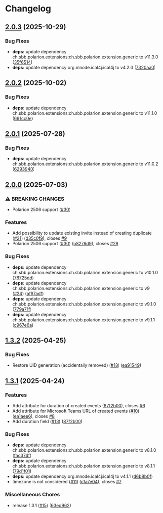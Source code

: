 # Changelog

## [2.0.3](https://github.com/SchweizerischeBundesbahnen/ch.sbb.polarion.extension.mailworkflow/compare/v2.0.2...v2.0.3) (2025-10-29)


### Bug Fixes

* **deps:** update dependency ch.sbb.polarion.extensions:ch.sbb.polarion.extension.generic to v11.3.0 ([35f6514](https://github.com/SchweizerischeBundesbahnen/ch.sbb.polarion.extension.mailworkflow/commit/35f6514027c85eb19d951592d71f4610ba8b4e85))
* **deps:** update dependency org.mnode.ical4j:ical4j to v4.2.0 ([7320aa0](https://github.com/SchweizerischeBundesbahnen/ch.sbb.polarion.extension.mailworkflow/commit/7320aa00af0787132bd4ab96099bd9e6b5801baa))

## [2.0.2](https://github.com/SchweizerischeBundesbahnen/ch.sbb.polarion.extension.mailworkflow/compare/v2.0.1...v2.0.2) (2025-10-02)


### Bug Fixes

* **deps:** update dependency ch.sbb.polarion.extensions:ch.sbb.polarion.extension.generic to v11.1.0 ([691cc0e](https://github.com/SchweizerischeBundesbahnen/ch.sbb.polarion.extension.mailworkflow/commit/691cc0e11c94e8996c14d5d02465f4c351987257))

## [2.0.1](https://github.com/SchweizerischeBundesbahnen/ch.sbb.polarion.extension.mailworkflow/compare/v2.0.0...v2.0.1) (2025-07-28)


### Bug Fixes

* **deps:** update dependency ch.sbb.polarion.extensions:ch.sbb.polarion.extension.generic to v11.0.2 ([6293940](https://github.com/SchweizerischeBundesbahnen/ch.sbb.polarion.extension.mailworkflow/commit/6293940bceaefcaefaeac572d415f46e0c08b297))

## [2.0.0](https://github.com/SchweizerischeBundesbahnen/ch.sbb.polarion.extension.mailworkflow/compare/v1.3.2...v2.0.0) (2025-07-03)


### ⚠ BREAKING CHANGES

* Polarion 2506 support ([#30](https://github.com/SchweizerischeBundesbahnen/ch.sbb.polarion.extension.mailworkflow/issues/30))

### Features

* Add possibility to update existing invite instead of creating duplicate ([#21](https://github.com/SchweizerischeBundesbahnen/ch.sbb.polarion.extension.mailworkflow/issues/21)) ([d35c0f9](https://github.com/SchweizerischeBundesbahnen/ch.sbb.polarion.extension.mailworkflow/commit/d35c0f9b41b2556fed6b830f9c0541b8e6f56db5)), closes [#9](https://github.com/SchweizerischeBundesbahnen/ch.sbb.polarion.extension.mailworkflow/issues/9)
* Polarion 2506 support ([#30](https://github.com/SchweizerischeBundesbahnen/ch.sbb.polarion.extension.mailworkflow/issues/30)) ([b8276d9](https://github.com/SchweizerischeBundesbahnen/ch.sbb.polarion.extension.mailworkflow/commit/b8276d9ff2e7e2116acf708da0420afaaa979ee2)), closes [#29](https://github.com/SchweizerischeBundesbahnen/ch.sbb.polarion.extension.mailworkflow/issues/29)


### Bug Fixes

* **deps:** update dependency ch.sbb.polarion.extensions:ch.sbb.polarion.extension.generic to v10.1.0 ([78725dd](https://github.com/SchweizerischeBundesbahnen/ch.sbb.polarion.extension.mailworkflow/commit/78725ddcc7c0e5f61a281a368a6e76db06448291))
* **deps:** update dependency ch.sbb.polarion.extensions:ch.sbb.polarion.extension.generic to v9 ([#24](https://github.com/SchweizerischeBundesbahnen/ch.sbb.polarion.extension.mailworkflow/issues/24)) ([af97adf](https://github.com/SchweizerischeBundesbahnen/ch.sbb.polarion.extension.mailworkflow/commit/af97adf33d82b00e9683f4b65b7902e3f2de0a3f))
* **deps:** update dependency ch.sbb.polarion.extensions:ch.sbb.polarion.extension.generic to v9.1.0 ([779a71f](https://github.com/SchweizerischeBundesbahnen/ch.sbb.polarion.extension.mailworkflow/commit/779a71fd7260ef7627eed5c158ea6dfe4fa3fc4a))
* **deps:** update dependency ch.sbb.polarion.extensions:ch.sbb.polarion.extension.generic to v9.1.1 ([c967e6a](https://github.com/SchweizerischeBundesbahnen/ch.sbb.polarion.extension.mailworkflow/commit/c967e6a8cbf3ff5ec09081f869133c7d49e4adf3))

## [1.3.2](https://github.com/SchweizerischeBundesbahnen/ch.sbb.polarion.extension.mailworkflow/compare/v1.3.1...v1.3.2) (2025-04-25)


### Bug Fixes

* Restore UID generation (accidentally removed) ([#18](https://github.com/SchweizerischeBundesbahnen/ch.sbb.polarion.extension.mailworkflow/issues/18)) ([ea91549](https://github.com/SchweizerischeBundesbahnen/ch.sbb.polarion.extension.mailworkflow/commit/ea9154937e217716611c2f51ebcac0e00a8c0c32))

## [1.3.1](https://github.com/SchweizerischeBundesbahnen/ch.sbb.polarion.extension.mailworkflow/compare/v1.0.0...v1.3.1) (2025-04-24)


### Features

* Add attribute for duration of created events ([87f2b00](https://github.com/SchweizerischeBundesbahnen/ch.sbb.polarion.extension.mailworkflow/commit/87f2b000bd6de2b2cfec7a84664cfe6fd8fde594)), closes [#6](https://github.com/SchweizerischeBundesbahnen/ch.sbb.polarion.extension.mailworkflow/issues/6)
* Add attribute for Microsoft Teams URL of created events ([#10](https://github.com/SchweizerischeBundesbahnen/ch.sbb.polarion.extension.mailworkflow/issues/10)) ([ea1aee6](https://github.com/SchweizerischeBundesbahnen/ch.sbb.polarion.extension.mailworkflow/commit/ea1aee677a7ea163bd97f213976be8871449650a)), closes [#8](https://github.com/SchweizerischeBundesbahnen/ch.sbb.polarion.extension.mailworkflow/issues/8)
* Add duration field ([#13](https://github.com/SchweizerischeBundesbahnen/ch.sbb.polarion.extension.mailworkflow/issues/13)) ([87f2b00](https://github.com/SchweizerischeBundesbahnen/ch.sbb.polarion.extension.mailworkflow/commit/87f2b000bd6de2b2cfec7a84664cfe6fd8fde594))


### Bug Fixes

* **deps:** update dependency ch.sbb.polarion.extensions:ch.sbb.polarion.extension.generic to v8.1.0 ([fac374f](https://github.com/SchweizerischeBundesbahnen/ch.sbb.polarion.extension.mailworkflow/commit/fac374f83b8e0d54c8162bea59c7a324bebead5d))
* **deps:** update dependency ch.sbb.polarion.extensions:ch.sbb.polarion.extension.generic to v8.1.1 ([79d1f01](https://github.com/SchweizerischeBundesbahnen/ch.sbb.polarion.extension.mailworkflow/commit/79d1f0135f3f91705250b50e6c245e7b51088cd7))
* **deps:** update dependency org.mnode.ical4j:ical4j to v4.1.1 ([d6b8b0f](https://github.com/SchweizerischeBundesbahnen/ch.sbb.polarion.extension.mailworkflow/commit/d6b8b0fe7c993576e9f015996da02f8b36d18b49))
* timezone is not considered ([#11](https://github.com/SchweizerischeBundesbahnen/ch.sbb.polarion.extension.mailworkflow/issues/11)) ([c1a7e04](https://github.com/SchweizerischeBundesbahnen/ch.sbb.polarion.extension.mailworkflow/commit/c1a7e04207be53594202dfb5c8957118ea26af2e)), closes [#7](https://github.com/SchweizerischeBundesbahnen/ch.sbb.polarion.extension.mailworkflow/issues/7)


### Miscellaneous Chores

* release 1.3.1 ([#15](https://github.com/SchweizerischeBundesbahnen/ch.sbb.polarion.extension.mailworkflow/issues/15)) ([63ed962](https://github.com/SchweizerischeBundesbahnen/ch.sbb.polarion.extension.mailworkflow/commit/63ed9629e24d63305b89e1d46bc54ee5cd3e8ae5))
